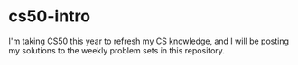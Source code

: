 # cs50-intro
I'm taking CS50 this year to refresh my CS knowledge, and I will be posting my solutions to the weekly problem sets in this repository.
